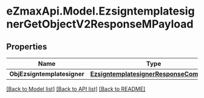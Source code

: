 
# eZmaxApi.Model.EzsigntemplatesignerGetObjectV2ResponseMPayload

## Properties

Name | Type | Description | Notes
------------ | ------------- | ------------- | -------------
**ObjEzsigntemplatesigner** | [**EzsigntemplatesignerResponseCompound**](EzsigntemplatesignerResponseCompound.md) |  | 

[[Back to Model list]](../README.md#documentation-for-models)
[[Back to API list]](../README.md#documentation-for-api-endpoints)
[[Back to README]](../README.md)

